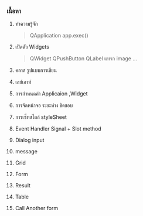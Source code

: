 
### เนื้อหา
1. ทำความรู้จัก 
    > QApplication
    > app.exec()

2. เปิดตัว Widgets
    > QWidget
    > QPushButton
    > QLabel
    > แทรก image
    ...

3. คลาส รูปแบบการเขียน

4. เลย์เอาท์

5. การกำหนดค่า Applicaion ,Widget

6. การจัดหน้าจอ ระยะห่าง ชิดขอบ

7. การเซ็ทสไตล์ styleSheet

8. Event Handler
    Signal + Slot
    method

9. Dialog 
    input
    
10. message 

11. Grid

12. Form

13. Result

14. Table

15. Call Another form        


